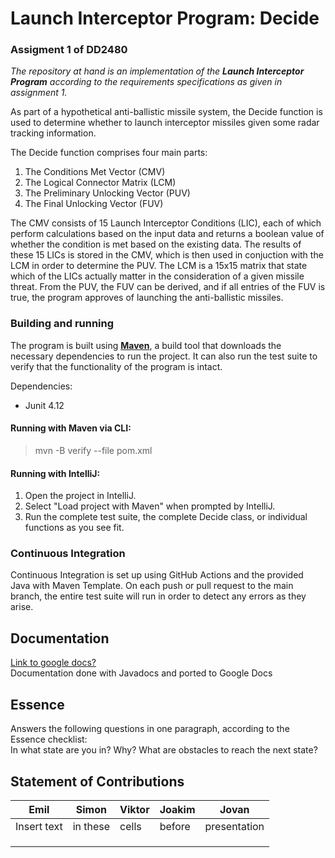 # **Launch Interceptor Program: Decide**
### Assigment 1 of DD2480
*The repository at hand is an implementation of the **Launch Interceptor Program** 
according to the requirements specifications as given in assignment 1.*

As part of a hypothetical anti-ballistic missile system, the Decide function is used to determine 
whether to launch interceptor missiles given some radar tracking information.

The Decide function comprises four main parts:
1. The Conditions Met Vector (CMV)
2. The Logical Connector Matrix (LCM)
3. The Preliminary Unlocking Vector (PUV)
4. The Final Unlocking Vector (FUV)

The CMV consists of 15 Launch Interceptor Conditions (LIC), each of which perform calculations based
on the input data and returns a boolean value of whether the condition is met based on the existing data.
The results of these 15 LICs is stored in the CMV, which is then used in conjuction with the LCM
in order to determine the PUV. The LCM is a 15x15 matrix that state which of the LICs actually matter
in the consideration of a given missile threat. From the PUV, the FUV can be derived,
and if all entries of the FUV is true, the program approves of launching the anti-ballistic missiles.

### Building and running
The program is built using [**Maven**](https://maven.apache.org), a build tool
that downloads the necessary dependencies to run the project. It can also run the test suite to verify that
the functionality of the program is intact.

Dependencies:
* Junit 4.12

#### Running with Maven via CLI:
>mvn -B verify --file pom.xml

#### Running with IntelliJ:
1. Open the project in IntelliJ.
2. Select "Load project with Maven" when prompted by IntelliJ. 
3. Run the complete test suite, the complete Decide class, or individual functions as you see fit.


### Continuous Integration
Continuous Integration is set up using GitHub Actions and the provided Java with Maven Template.
On each push or pull request to the main branch, the entire test suite will run in order to detect any errors as they arise.

## Documentation
[Link to google docs?](https://docs.google.com)  
Documentation done with Javadocs and ported to Google Docs 


## Essence
Answers the following questions in one paragraph, according to the Essence checklist:  
In what state are you in? Why? What are obstacles to reach the next state?

## Statement of Contributions
| Emil        | Simon    | Viktor | Joakim | Jovan        |
|-------------|----------|--------|--------|--------------|
| Insert text | in these | cells  | before | presentation |
|             |          |        |        |              |
|             |          |        |        |              |
|             |          |        |        |              |
